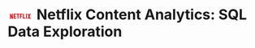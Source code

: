 <h1>
  <img src="https://github.com/Injamam001/sql_project_netflix/blob/main/logo.png" width="50" style="vertical-align: middle;"/>  Netflix Content Analytics: SQL Data Exploration
</h1>



